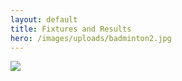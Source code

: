 ```yaml
---
layout: default
title: Fixtures and Results
hero: /images/uploads/badminton2.jpg
---
```

![](/images/uploads/results_230522.jpg)